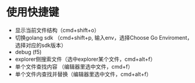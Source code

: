 # 使用快捷键
* 显示当前文件结构（cmd+shift+o）
* 切换golang sdk （cmd+shift+p, 输入env，选择Choose Go Enviroment，选择对应的sdk版本）
* debug (f5)
* explorer侧搜索文件（选中explorer某个文件，cmd+alt+f）
* 单个文件查找内容 （编辑器里选中文件，cmd+f）
* 单个文件内查找并替换（编辑器里选中文件，cmd+alt+f）
